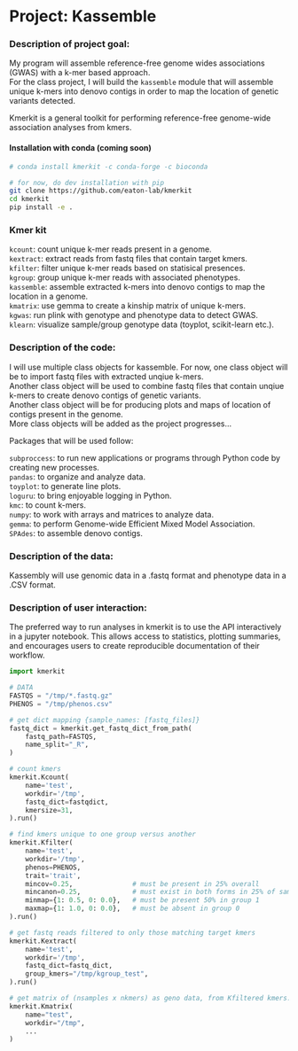 # Project: Kassemble 

### Description of project goal:
My program will assemble reference-free genome wides associations (GWAS) with a k-mer based approach.\
For the class project, I will build the `kassemble` module that will assemble unique k-mers into denovo contigs in order to map the location of genetic variants detected.  

Kmerkit is a general toolkit for performing reference-free genome-wide association analyses from kmers. 


#### Installation with conda (coming soon)
```bash
# conda install kmerkit -c conda-forge -c bioconda

# for now, do dev installation with pip
git clone https://github.com/eaton-lab/kmerkit
cd kmerkit
pip install -e .
```

### Kmer kit
`kcount`: count unique k-mer reads present in a genome.\
`kextract`: extract reads from fastq files that contain target kmers.\
`kfilter`: filter unique k-mer reads based on statisical presences.\
`kgroup`: group unique k-mer reads with associated phenotypes.\
`kassemble`: assemble extracted k-mers into denovo contigs to map the location in a genome.\
`kmatrix`: use gemma to create a kinship matrix of unique k-mers.\
`kgwas`: run plink with genotype and phenotype data to detect GWAS.\
`klearn`: visualize sample/group genotype data (toyplot, scikit-learn etc.).

### Description of the code:
  
I will use multiple class objects for kassemble. For now, one class object will be to import fastq files with extracted unqiue k-mers.\
Another class object will be used to combine fastq files that contain unqiue k-mers to create denovo contigs of genetic variants.\
Another class object will be for producing plots and maps of location of contigs present in the genome.\
More class objects will be added as the project progresses...

Packages that will be used follow: 

`subproccess`: to run new applications or programs through Python code by creating new processes.\
`pandas`: to organize and analyze data.\
`toyplot`: to generate line plots.\
`loguru`: to bring enjoyable logging in Python.\
`kmc`: to count k-mers.\
`numpy`: to work with arrays and matrices to analyze data.\
`gemma`: to perform Genome-wide Efficient Mixed Model Association.\
`SPAdes`: to assemble denovo contigs. 

### Description of the data:
Kassembly will use genomic data in a .fastq format and phenotype data in a .CSV format. 

### Description of user interaction:
The preferred way to run analyses in kmerkit is to use the API interactively in a jupyter notebook. This allows access to statistics, plotting summaries, and encourages users to create reproducible documentation of their workflow.

```python
import kmerkit  

# DATA
FASTQS = "/tmp/*.fastq.gz"
PHENOS = "/tmp/phenos.csv"

# get dict mapping {sample_names: [fastq_files]}
fastq_dict = kmerkit.get_fastq_dict_from_path(
    fastq_path=FASTQS, 
    name_split="_R",
)

# count kmers
kmerkit.Kcount(
    name='test', 
    workdir='/tmp', 
    fastq_dict=fastqdict,
    kmersize=31,
).run()

# find kmers unique to one group versus another
kmerkit.Kfilter(
    name='test', 
    workdir='/tmp', 
    phenos=PHENOS,
    trait='trait',
    mincov=0.25,               # must be present in 25% overall
    mincanon=0.25,             # must exist in both forms in 25% of samples where present.
    minmap={1: 0.5, 0: 0.0},   # must be present 50% in group 1
    maxmap={1: 1.0, 0: 0.0},   # must be absent in group 0
).run()

# get fastq reads filtered to only those matching target kmers
kmerkit.Kextract(
    name='test',
    workdir='/tmp',
    fastq_dict=fastq_dict,
    group_kmers="/tmp/kgroup_test",
).run()  

# get matrix of (nsamples x nkmers) as geno data, from Kfiltered kmers.
kmerkit.Kmatrix(
    name="test",
    workdir="/tmp",
    ...
)
```
